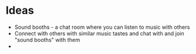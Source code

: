 # Ideas
- Sound booths - a chat room where you can listen to music with others
- Connect with others with similar music tastes and chat with and join "sound booths" with them
-   